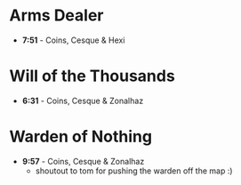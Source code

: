 <!-- TITLE: Strikes -->
<!-- SUBTITLE: Fast strike times -->

# Arms Dealer
* **7:51** - Coins, Cesque & Hexi

# Will of the Thousands
* **6:31** - Coins, Cesque & Zonalhaz

# Warden of Nothing
* **9:57** - Coins, Cesque & Zonalhaz
	* shoutout to tom for pushing the warden off the map :)